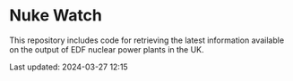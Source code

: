 # Nuke Watch

This repository includes code for retrieving the latest information available on the output of EDF nuclear power plants in the UK.

Last updated: 2024-03-27 12:15